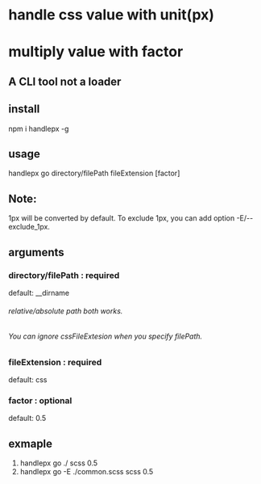# handle css value with unit(px) 
# multiply value with factor 

## A CLI tool not a loader

## install
npm i handlepx -g

## usage          
handlepx go directory/filePath fileExtension [factor]

## Note:
1px will be converted by default.
To exclude 1px, you can add option -E/--exclude_1px.

## arguments
### directory/filePath : required
default: __dirname
###### relative/absolute path both works.
###### You can ignore cssFileExtesion when you specify filePath.

### fileExtension : required
default: css

### factor : optional
default: 0.5

## exmaple
1. handlepx go ./ scss 0.5
2. handlepx go -E ./common.scss scss 0.5


 